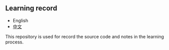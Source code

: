 ## Learning record

- English
- [中文](README.md)

This repository is used for record the source code and notes in the learning process. 
